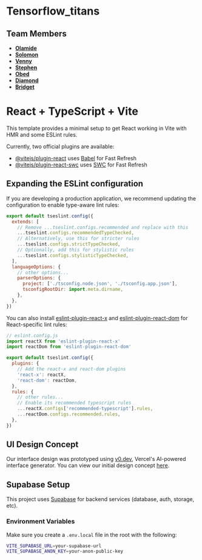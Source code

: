 # Tensorflow_titans

## Team Members

- **[Olamide](https://github.com/danieljs-codes)**
- **[Solomon](https://github.com/solomonadzape95)**
- **[Venny](https://github.com/Venny-Dev)**
- **[Stephen](https://github.com/Praizee)**
- **[Obed](https://github.com/obed-smart)**
- **[Diamond](https://github.com/raveroses)**
- **[Bridget](https://github.com/Bridgetamana)**

# React + TypeScript + Vite

This template provides a minimal setup to get React working in Vite with HMR and some ESLint rules.

Currently, two official plugins are available:

- [@vitejs/plugin-react](https://github.com/vitejs/vite-plugin-react/blob/main/packages/plugin-react/README.md) uses [Babel](https://babeljs.io/) for Fast Refresh
- [@vitejs/plugin-react-swc](https://github.com/vitejs/vite-plugin-react-swc) uses [SWC](https://swc.rs/) for Fast Refresh

## Expanding the ESLint configuration

If you are developing a production application, we recommend updating the configuration to enable type-aware lint rules:

```js
export default tseslint.config({
  extends: [
    // Remove ...tseslint.configs.recommended and replace with this
    ...tseslint.configs.recommendedTypeChecked,
    // Alternatively, use this for stricter rules
    ...tseslint.configs.strictTypeChecked,
    // Optionally, add this for stylistic rules
    ...tseslint.configs.stylisticTypeChecked,
  ],
  languageOptions: {
    // other options...
    parserOptions: {
      project: ['./tsconfig.node.json', './tsconfig.app.json'],
      tsconfigRootDir: import.meta.dirname,
    },
  },
})
```

You can also install [eslint-plugin-react-x](https://github.com/Rel1cx/eslint-react/tree/main/packages/plugins/eslint-plugin-react-x) and [eslint-plugin-react-dom](https://github.com/Rel1cx/eslint-react/tree/main/packages/plugins/eslint-plugin-react-dom) for React-specific lint rules:

```js
// eslint.config.js
import reactX from 'eslint-plugin-react-x'
import reactDom from 'eslint-plugin-react-dom'

export default tseslint.config({
  plugins: {
    // Add the react-x and react-dom plugins
    'react-x': reactX,
    'react-dom': reactDom,
  },
  rules: {
    // other rules...
    // Enable its recommended typescript rules
    ...reactX.configs['recommended-typescript'].rules,
    ...reactDom.configs.recommended.rules,
  },
})
```

## UI Design Concept
Our interface design was prototyped using [v0.dev](https://v0.dev), Vercel's AI-powered interface generator. You can view our initial design concept [here](https://v0.dev/chat/fork-of-modern-bill-split-design-ThNCm0NuT1c?b=31soRHVZFjO).

## Supabase Setup

This project uses [Supabase](https://supabase.com) for backend services (database, auth, storage, etc).

### Environment Variables

Make sure you create a `.env.local` file in the root with the following:

```bash
VITE_SUPABASE_URL=your-supabase-url
VITE_SUPABASE_ANON_KEY=your-anon-public-key
